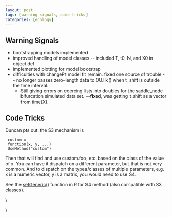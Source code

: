 ```yaml
---
layout: post
tags: [warning-signals, code-tricks]
categories: [ecology]
---
```






 





Warning Signals
---------------

-   bootstrapping models implemented
-   improved handling of model classes -- included T, t0, N, and X0 in
    object def
-   implemented plotting for model bootstrap
-   difficulties with changePt model fit remain. fixed one source of
    trouble -- no longer passes zero-length data to OU.lik() when
    t\_shift is outside the time interval.
    -   Still giving errors on coercing lists into doubles for the
        saddle\_node bifurcation simulated data set. --**fixed**, was
        getting t\_shift as a vector from time(X).

Code Tricks
-----------

Duncan pts out: the S3 mechanism is

     custom =
     function(x, y, ...)
     UseMethod("custom")

Then that will find and use custom.foo, etc. based on the class of the
value of x. You can have it dispatch on a different parameter, but that
is not very common. And to dispatch on the types/classes of multiple
parameters, e.g. x is a numeric vector, y is a matrix, you would need to
use S4.

See the
[setGeneric()](http://sekhon.berkeley.edu/library/methods/html/setGeneric.html "http://sekhon.berkeley.edu/library/methods/html/setGeneric.html")
function in R for S4 method (also compatible with S3 classes).

\

\

